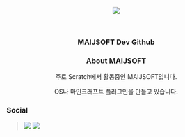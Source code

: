 <p align="center">
   <!--https://github.com/kyechan99/capsule-render-->
   <img align = "center" src="https://capsule-render.vercel.app/api?type=waving&height=300&color=8adaff&text=MAIJSOFT%20Dev&fontColor=ffffff&fontAlignY=45&strokeWidth=4&stroke=ffffff&animation=twinkling&section=header" />
</p>
<br/>

<h3 align="center">MAIJSOFT Dev Github</h3>

<h3 align="center">About MAIJSOFT</h3>

<p align="center">주로 Scratch에서 활동중인 MAIJSOFT입니다.</p>
<p align="center">OS나 마인크래프트 플러그인을 만들고 있습니다.</p>

### Social
> <a href="https://www.youtube.com/@마이즌"><img src="https://img.shields.io/badge/YouTube-%23FF0000.svg?style=for-the-badge&logo=YouTube&logoColor=white"/></a>
> <a href="https://discord.com/invite/ZyDf6RJrVu"><img src = "https://img.shields.io/badge/Discord-%235865F2.svg?style=for-the-badge&logo=discord&logoColor=white"/></a>
<br/>
